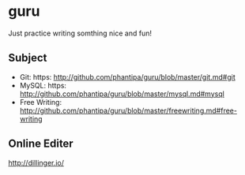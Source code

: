guru
====

Just practice writing somthing nice and fun!

Subject
-------
* Git: https: http://github.com/phantipa/guru/blob/master/git.md#git
* MySQL: https: http://github.com/phantipa/guru/blob/master/mysql.md#mysql
* Free Writing: http://github.com/phantipa/guru/blob/master/freewriting.md#free-writing

Online Editer
-------------

http://dillinger.io/
